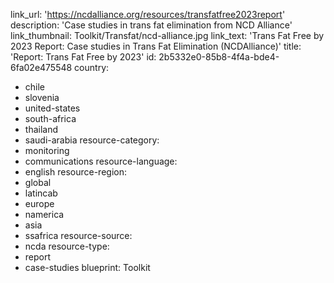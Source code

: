 link_url: 'https://ncdalliance.org/resources/transfatfree2023report'
description: 'Case studies in trans fat elimination from NCD Alliance'
link_thumbnail: Toolkit/Transfat/ncd-alliance.jpg
link_text: 'Trans Fat Free by 2023 Report: Case studies in Trans Fat Elimination (NCDAlliance)'
title: 'Report: Trans Fat Free by 2023'
id: 2b5332e0-85b8-4f4a-bde4-6fa02e475548
country:
  - chile
  - slovenia
  - united-states
  - south-africa
  - thailand
  - saudi-arabia
resource-category:
  - monitoring
  - communications
resource-language:
  - english
resource-region:
  - global
  - latincab
  - europe
  - namerica
  - asia
  - ssafrica
resource-source:
  - ncda
resource-type:
  - report
  - case-studies
blueprint: Toolkit
